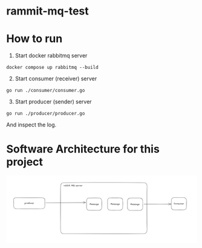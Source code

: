 # rammit-mq-test

# How to run

1. Start docker rabbitmq server

```
docker compose up rabbitmq --build
```

2. Start consumer (receiver) server

```
go run ./consumer/consumer.go
```

3. Start producer (sender) server

```
go run ./producer/producer.go
```

And inspect the log.

# Software Architecture for this project

![rabbit-mq-sw-architecture diagram](doc/rbmq.png)
